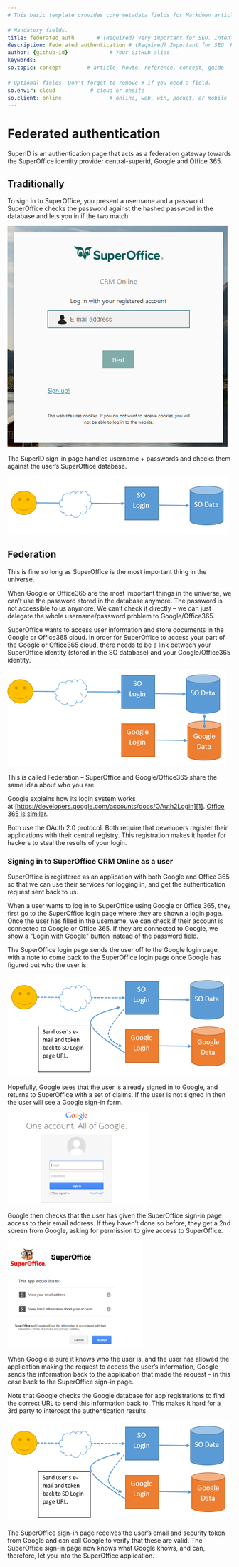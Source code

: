 ```yaml
---
# This basic template provides core metadata fields for Markdown articles on docs.superoffice.com.

# Mandatory fields.
title: federated_auth       # (Required) Very important for SEO. Intent in a unique string of 43-59 chars including spaces.
description: Federated authentication # (Required) Important for SEO. Recommended character length is 115-145 characters including spaces.
author: {github-id}             # Your GitHub alias.
keywords:
so.topic: concept        # article, howto, reference, concept, guide

# Optional fields. Don't forget to remove # if you need a field.
so.envir: cloud           # cloud or onsite
so.client: online               # online, web, win, pocket, or mobile
---
```


# Federated authentication

SuperID is an authentication page that acts as a federation gateway towards the SuperOffice identity provider central-superid, Google and Office 365.

## Traditionally

To sign in to SuperOffice, you present a username and a password. SuperOffice checks the password against the hashed password in the database and lets you in if the two match.

![SuperOffice CRM Online log-in page][img1]

The SuperID sign-in page handles username + passwords and checks them against the user’s SuperOffice database.

![x][img2]

## Federation

This is fine so long as SuperOffice is the most important thing in the universe.

When Google or Office365 are the most important things in the universe, we can’t use the password stored in the database anymore. The password is not accessible to us anymore. We can’t check it directly – we can just delegate the whole username/password problem to Google/Office365.

SuperOffice wants to access user information and store documents in the Google or Office365 cloud. In order for SuperOffice to access your part of the Google or Office365 cloud, there needs to be a link between your SuperOffice identity (stored in the SO database) and your Google/Office365 identity.

![x][img3]

This is called Federation – SuperOffice and Google/Office365 share the same idea about who you are.

Google explains how its login system works at [https://developers.google.com/accounts/docs/OAuth2Login][1]. [Office 365 is similar][2].

Both use the OAuth 2.0 protocol. Both require that developers register their applications with their central registry. This registration makes it harder for hackers to steal the results of your login.

### Signing in to SuperOffice CRM Online as a user

SuperOffice is registered as an application with both Google and Office 365 so that we can use their services for logging in, and get the authentication request sent back to us.

When a user wants to log in to SuperOffice using Google or Office 365, they first go to the SuperOffice login page where they are shown a login page. Once the user has filled in the username, we can check if their account is connected to Google or Office 365. If they are connected to Google, we show a "Login with Google" button instead of the password field.

The SuperOffice login page sends the user off to the Google login page, with a note to come back to the SuperOffice login page once Google has figured out who the user is.

![x][img4]

Hopefully, Google sees that the user is already signed in to Google, and returns to SuperOffice with a set of claims. If the user is not signed in then the user will see a Google sign-in form.

![x][img5]

Google then checks that the user has given the SuperOffice sign-in page access to their email address. If they haven’t done so before, they get a 2nd screen from Google, asking for permission to give access to SuperOffice.

![x][img6]

When Google is sure it knows who the user is, and the user has allowed the application making the request to access the user’s information, Google sends the information back to the application that made the request – in this case back to the SuperOffice sign-in page.

Note that Google checks the Google database for app registrations to find the correct URL to send this information back to. This makes it hard for a 3rd party to intercept the authentication results.

![x][img4]

The SuperOffice sign-in page receives the user’s email and security token from Google and can call Google to verify that these are valid. The SuperOffice sign-in page now knows what Google knows, and can, therefore, let you into the SuperOffice application.

<!-- Referenced links -->
[1]: https://developers.google.com/accounts/docs/OAuth2Login
[2]: http://blogs.msdn.com/b/exchangedev/archive/2014/03/25/using-oauth2-to-access-calendar-contact-and-mail-api-in-exchange-online-in-office-365.aspx

<!-- Referenced images -->
[img1]: media/crm-log-in-page.png
[img2]: media/diagram-user-superid-database.png
[img3]: media/diagram-user-superid-database-googledata.png
[img4]: media/diagram-user-superid-database-googledata-annotation.png
[img5]: media/googlelogin-screen.png
[img6]: media/googleapprove.png
